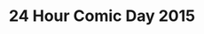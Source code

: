 ---
layout: story
title: 24 Hour Comic Day 2015
image: /assets/24hcd15/24hcdp
imageType: .png
pageNumber: 20
baseurl: /other/24hcd15/24hcd15
numPages: 24
---